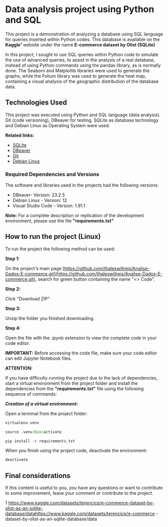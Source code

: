 # Data analysis project using Python and SQL

This project is a demonstration of analyzing a database using SQL language for queries inserted within Python codes. This database is available on the **Kaggle¹** website under the name **E-commerce dataset by Olist (SQLite)**

In this project, I sought to use SQL queries within Python code to simulate the use of advanced queries, to assist in the analysis of a real database, instead of using Python commands using the pandas library, as is normally done. The Seaborn and Matplotlib libraries were used to generate the graphs, while the Folium library was used to generate the heat map, containing a visual analysis of the geographic distribution of the database data.

## Technologies Used

This project was executed using Python and SQL language (data analysis). Git (code versioning), DBeaver for testing, SQLite as database technology and Debian Linux as Operating System were used.

**Related links:**

* [SQLite](https://www.sqlite.org/)
* [DBeaver](https://dbeaver.io/)
* [Git](https://git-scm.com/)
* [Debian Linux](https://www.debian.org/index.pt.html)

### Required Dependencies and Versions

The software and libraries used in the projects had the following versions:

* DBeaver- Version: 23.2.5
* Debian Linux - Version: 12
* Visual Studio Code - Version: 1.91.1

**Note:** For a complete description or replication of the development environment, please use the file **"requirements.txt"**

## How to run the project (Linux)

To run the project the following method can be used:

**Step 1:**

On the project's main page [https://github.com/thaleswillreis/Analise-Dados-E-commerce.git](https://github.com/thaleswillreis/Analise-Dados-E-commerce.git), search for green button containing the name "<> Code".

**Step 2:**

Click "Download ZIP"

**Step 3:**

Unzip the folder you finished downloading.

**Step 4:**

Open the file with the .ipynb extension to view the complete code in your code editor.

**IMPORTANT:** Before accessing the code file, make sure your code editor can edit Jupyter Notebook files.


**ATTENTION:**

If you have difficulty running the project due to the lack of dependencies, start a virtual environment from the project folder and install the dependencies from the **"requirements.txt"** file using the following sequence of commands:

***Creation of a virtual environment:***

Open a terminal from the project folder:

```python
virtualenv.venv
```

```python
source .venv/bin/activate
```

```python
pip install -r requirements.txt
```

When you finish using the project code, deactivate the environment:

```python
deactivate
```

## Final considerations

If this content is useful to you, you have any questions or want to contribute to some improvement, leave your comment or contribute to the project.

1 https://www.kaggle.com/datasets/terencicp/e-commerce-dataset-by-olist-as-an-sqlite-database/datahttps://www.kaggle.com/datasets/terencicp/e-commerce -dataset-by-olist-as-an-sqlite-database/data
